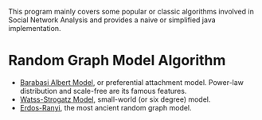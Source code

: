This program mainly covers some popular or classic algorithms involved in Social Network Analysis and provides a naive or simplified java implementation.

# Random Graph Model Algorithm
* [Barabasi Albert Model](http://www.barabasilab.com/pubs/CCNR-ALB_Publications/199910-15_Science-Emergence/199910-15_Science-Emergence.pdf), or preferential attachment model. Power-law distribution and scale-free are its famous features.
* [Watss-Strogatz Model](http://worrydream.com/ScientificCommunicationAsSequentialArt/ScientificCommunicationAsSequentialArt.pdf), small-world (or six degree) model.
* [Erdos-Ranyi](http://snap.stanford.edu/class/cs224w-readings/erdos59random.pdf), the most ancient random graph model.